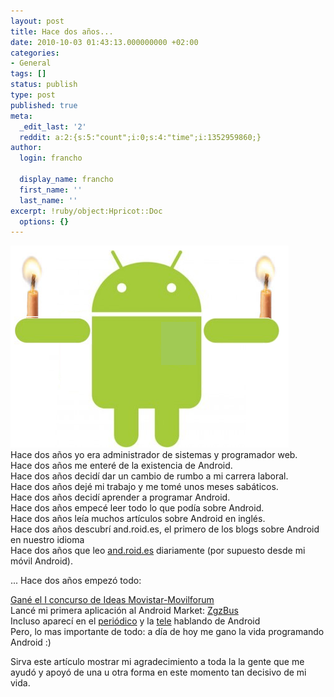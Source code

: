 ```yaml
---
layout: post
title: Hace dos años...
date: 2010-10-03 01:43:13.000000000 +02:00
categories:
- General
tags: []
status: publish
type: post
published: true
meta:
  _edit_last: '2'
  reddit: a:2:{s:5:"count";i:0;s:4:"time";i:1352959860;}
author:
  login: francho

  display_name: francho
  first_name: ''
  last_name: ''
excerpt: !ruby/object:Hpricot::Doc
  options: {}
---
```

![cumpleAndroid](/assets/cumpleandroid1.png)  
Hace dos años yo era administrador de sistemas y programador web.  
 Hace dos años me enteré de la existencia de Android.  
 Hace dos años decidí dar un cambio de rumbo a mi carrera laboral.  
 Hace dos años dejé mi trabajo y me tomé unos meses sabáticos.  
 Hace dos años decidí aprender a programar Android.  
 Hace dos años empecé leer todo lo que podía sobre Android.  
 Hace dos años leía muchos artículos sobre Android en inglés.  
 Hace dos años descubrí and.roid.es, el primero de los blogs sobre Android en nuestro idioma  
 Hace dos años que leo [and.roid.es](http://and.roid.es/) diariamente (por supuesto desde mi móvil Android).

... Hace dos años empezó todo:

[Gané el I concurso de Ideas Movistar-Movilforum](/2009/05/19/he-ganado-el-primer-concurso-de-ideas-android/)  
 Lancé mi primera aplicación al Android Market: [ZgzBus](/zgzbus/)  
 Incluso aparecí en el [periódico](/2010/03/01/zgzbus-en-el-periodico-de-aragon/) y la [tele](/2010/08/20/entrevista-en-globbtv-francho-joven-programador-android/) hablando de Android  
 Pero, lo mas importante de todo: a día de hoy me gano la vida programando Android :)

Sirva este artículo mostrar mi agradecimiento a toda la la gente que me ayudó y apoyó de una u otra forma en este momento tan decisivo de mi vida.
